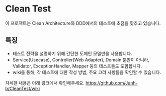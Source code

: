 # Clean Test
이 프로젝트는 Clean Architecture와 DDD에서의 테스트에 초점을 맞추고 있습니다.

## 특징
- 테스트 전략을 설명하기 위해 간단한 도메인 모델만을 사용합니다.
- Service(Usecase), Controller(Web Adapter), Domain 뿐만이 아니라, Validator, ExceptionHandler, Mapper 등의 테스트들도 포함합니다.
- wiki를 통해, 각 테스트에 대한 작성 방법, 주요 고려 사항들을 확인할 수 있습니다.

자세한 내용은 아래 링크에서 확인해주세요.
https://github.com/Junh-b/CleanTest/wiki